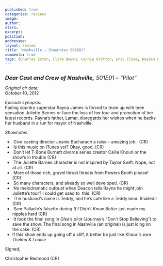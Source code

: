 ```yaml
---
published: true
categories: reviews
image:
author: 
stars: 
excerpt: 
position: 
addressee: 
layout: review
title: "Nashville — Shownotes S01E01"
comments: true
tags: [Charles Esten, Clare Bowen, Connie Britton, Eric Close, Hayden Panettiere, Jonathan Jackson, Nashville, Robert Wisdom, Sam Palladio, Shownotes, T Bone Burnett, TV, Uncategorized]
---
```

<div><p><span class="full-image-block ssNonEditable"><span><a href="/letters/2012/10/11/nashville-shownotes-s01e01.html"><img src="http://static.squarespace.com/static/5005f6bcc4aa41161b33e89e/5329cf1fe4b07c068ebf74de/5329cf1fe4b07c068ebf76c6/1349963265907/Nashville1.jpg" alt="" /></a></span></span></p>
<p><span style="font-size:130%;"><strong><em>Dear Cast and Crew of Nashville,</em></strong><em> S01E01 &ndash; &ldquo;Pilot&rdquo;</em></span></p>
<p><em>Original air date:</em><br />October 10, 2012</p>
<p><em>Episode synopsis:</em><br />Fading country superstar Rayna James is forced to team up with teen sensation Juliette Barnes or face the loss of her tour and promotion of her latest records. Rayna&#8217;s father, Lamar, disregards her wishes when he backs her husband in a run for mayor of Nashville.</p>
<p><em>Shownotes:</em></p>
<ul>
<li>&nbsp;Give casting director Jeanie Bacharach a raise &ndash; amazing job. &nbsp;(CR)</li>
<li>&nbsp;Is this music on iTunes yet? Okay, good. (CR)</li>
<li>&nbsp;Don&rsquo;t let T-Bone Burnett divorce series creator Callie Khouri or the show&rsquo;s in trouble (CR)</li>
<li>&nbsp;The Juliette Barnes character is not inspired by Taylor Swift. Nope, not at all. (CR)</li>
<li>&nbsp;More of those rich, gravel throat threats from Powers Booth please! (CR)</li>
<li>&nbsp;So many characters, and already so well developed. (CR)</li>
<li>&nbsp;No melodramatic outbust when Deacon tells Rayna he might join Juliette&rsquo;s tour? I could get used to&nbsp; this. (CR)</li>
<li>&nbsp;The husband&rsquo;s name is Teddy, and he&rsquo;s cute like a Teddy bear. #nailedit (CR)</li>
<li>&nbsp;Sam Palladio&rsquo;s falsetto during <em>If I Didn&rsquo;t Know Better</em> just made my nipples hard (CR)</li>
<li>&nbsp;It took the final song in <em>Glee</em>&rsquo;s pilot (Journey&rsquo;s &ldquo;Don&rsquo;t Stop Believing&rdquo;) to save the show. The final song in Nashville (an original) is just icing on the cake. (CR)</li>
<li>If this show ends up going off a cliff, it better be just like Khouri&rsquo;s own <em>Thelma &amp; Louise</em></li>
</ul>
<p>Signed,</p>
<p>Christopher Redmond (CR)</p></div>
